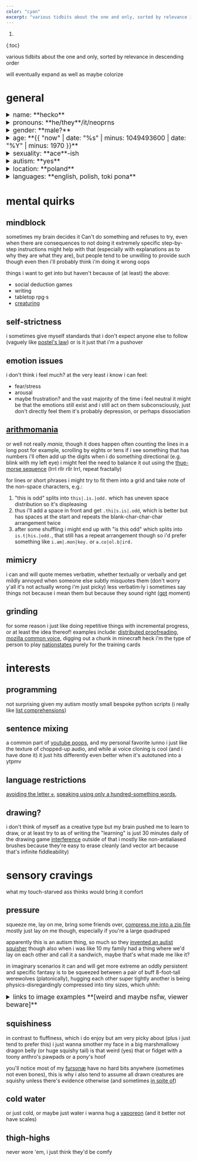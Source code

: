 ```yaml
---
color: "cyan"
excerpt: "various tidbits about the one and only, sorted by relevance in descending order"
---
```


1. 
{:toc}

various tidbits about the one and only, sorted by relevance in descending order

will eventually expand as well as maybe colorize

<style>
details summary {
	font-size: 125%;
}
</style>

# general

<details>
<summary markdown="span">name: **hecko**</summary>
if that's not available then **hecko_yes** or similar

used to be **Sobsz**, and it's still the username for some of my accounts, but i'm changing it wherever possible because:
- it's a pain to pronounce even for my fellow poles
- lowercase good
- <small>it mayormaynot be derived from my legal name</small>
</details>

<details>
<summary markdown="span">pronouns: **he/they**/it/neoprns</summary>
i mostly don't care *but* i know she/her feels wrong
and i like messing with language, hence neopronouns (though fae/faer feels a bit like she/her and either way a bit too mystical for me)
</details>

<details>
<summary markdown="span">gender: **male?**</summary>
definitely not female, but other than that i'm not sure how much i care about my maleness<br>
i like calling myself "boy" sometimes, e.g. "guess i'm your delivery boy"<br>
i sometimes say "male/none, whichever you think is less unusual", based on an unfounded theory of mine that: many people who call themselves cis (including me) actually don't have much of a gender (or don't care much about it), so while just calling myself "genderless" would be more accurate it'd also cause me to be perceived by many as more unusual than i really am
</details>

<details>
<summary markdown="span">age: **{{ "now" | date: "%s" | minus: 1049493600 | date: "%Y" | minus: 1970 }}**</summary>
born april 5, 2003
</details>

<details>
<summary markdown="span">sexuality: **ace**-ish</summary>
more specifically [aegosexual](https://www.lgbtqia.wiki/wiki/Aegosexual), meaning i enjoy the idea of sexytimes but actually *doing* it is a no thanks

romanticity-wise i'm not sure but am taken (brionna 💜)
</details>

<details>
<summary markdown="span">autism: **yes**</summary>
technically diagnosed as asperger's but	[yikes](https://www.scientificamerican.com/article/the-truth-about-hans-aspergers-nazi-collusion/)

see the [mental quirks](#mental-quirks) section
</details>

<details>
<summary markdown="span">location: **poland**</summary>
and yet i managed to end up worse at polish than at english :)
</details>

<details>
<summary markdown="span">languages: **english, polish, toki pona**</summary>
i call myself 2.5-lingual because [toki pona is a game a little above pig latin](https://www.youtube.com/watch?v=5zCbq2sFCgY&t=131s)

vaguely tried learning german, russian, esperanto, and spanish; gave up each time, guess my brain doesn't like language learning
</details>

# mental quirks

## mindblock

sometimes my brain decides it Can't do something and refuses to try, even when there are consequences to not doing it
extremely specific step-by-step instructions might help with that (especially with explanations as to why they are what they are), but people tend to be unwilling to provide such
though even then i'll probably think i'm doing it wrong oops

things i want to get into but haven't because of (at least) the above:
- social deduction games
- writing
- tabletop rpg·s
- [creaturing](https://cohost.org/hecko/post/2089141-notes-on-quest-for)

## self-strictness

i sometimes give myself standards that i don't expect anyone else to follow (vaguely like [postel's law](https://en.wikipedia.org/wiki/Robustness_principle))
or is it just that i'm a pushover

## emotion issues

i don't think i feel much? at the very least i know i can feel:
- fear/stress
- arousal
- maybe frustration?
and the vast majority of the time i feel neutral
it might be that the emotions still exist and i still act on them subconsciously, just don't directly feel them
it's probably depression, or perhaps dissociation

## [arithmomania](https://en.wikipedia.org/wiki/Arithmomania)

or well not really *mania*, though it does happen often
counting the lines in a long post for example, scrolling by eights or tens
if i see something that has numbers i'll often add up the digits
when i do something directional (e.g. blink with my left eye) i might feel the need to balance it out using the [thue-morse sequence](https://en.wikipedia.org/wiki/Thue%E2%80%93Morse_sequence) (lrrl rllr rllr lrrl, repeat fractally)

for lines or short phrases i might try to fit them into a grid and take note of the non-space characters, e.g.:
1.	"this is odd" splits into `this|.is.|odd.` which has uneven space distribution so it's displeasing
2.	thus i'll add a space in front and get `.thi|s.is|.odd`, which is better but has spaces at the start and repeats the blank-char-char-char arrangement twice
3.	after some shuffling i might end up with "is this odd" which splits into `is.t|his.|odd.`, that still has a repeat arrangement though so i'd prefer something like `i.am|.mon|key.` or `a.co|ol.b|ird.`

## mimicry

i can and will quote memes verbatim, whether textually or verbally
and get mildly annoyed when someone else subtly misquotes them (don't worry y'all it's not actually wrong i'm just picky)
less verbatim·ly i sometimes say things not because i mean them but because they sound right ([gpt](https://en.wikipedia.org/wiki/Generative_pre-trained_transformer) moment)

## grinding

for some reason i just like doing repetitive things with incremental progress, or at least the idea thereof!
examples include: [distributed proofreading](https://www.pgdp.net/), [mozilla common voice](https://commonvoice.mozilla.org/), digging out a chunk in minecraft
heck i'm the type of person to play [nationstates](https://www.nationstates.net/) purely for the training cards

# interests

## programming

not surprising given my autism
mostly small bespoke python scripts (i really like [list comprehensions](https://en.wikipedia.org/wiki/List_comprehension))

## sentence mixing

a common part of [youtube poops](https://en.wikipedia.org/wiki/YouTube_poop), and my personal favorite
iunno i just like the texture of chopped-up audio, and while ai voice cloning is cool (and i have done it) it just hits differently
even better when it's autotuned into a ytpmv

## language restrictions

[avoiding the letter `e`](https://reddit.com/r/AVoid5), [speaking using only a hundred-something words](https://en.wikipedia.org/wiki/Toki_Pona), 

## drawing?

i don't think of myself as a creative type but my brain pushed me to learn to draw, or at least try to
as of writing the "learning" is just 30 minutes daily of the drawing game [interference](https://www.playinterference.com/)
outside of that i mostly like non-antialiased brushes because they're easy to erase cleanly (and vector art because that's infinite fiddleability)

# sensory cravings

what my touch-starved ass thinks would bring it comfort

## pressure

squeeze me, lay on me, bring some friends over, [compress me into a zip file](https://twitter.com/mgracereyn/status/1506816355416227842)
mostly just lay on me though, especially if you're a large quadruped

apparently this is an autism thing, so much so they [invented an autist squisher](https://en.wikipedia.org/wiki/Hug_machine)
though also when i was like 10 my family had a thing where we'd lay on each other and call it a sandwich, maybe that's what made me like it?

in imaginary scenarios it can and will get more extreme
an oddly persistent and specific fantasy is to be squeezed between a pair of buff 8-foot-tall werewolves (platonically), hugging each other super tightly
another is being physics-disregardingly compressed into tiny sizes, which uhhh:
<details>
<summary markdown="span">links to image examples **[weird and maybe nsfw, viewer beware]**</summary>
- [cube](https://www.furaffinity.net/view/50770781/)
- [house](https://www.furaffinity.net/view/47408337/)
- [plush suit](https://www.furaffinity.net/view/52096734/)
	- somewhat relatedly, [hammerspace](https://www.furaffinity.net/view/31941477/) (requires furaffinity account)
</details>

## squishiness

in contrast to fluffiness, which i do enjoy but am very picky about (plus i just tend to prefer this)
i just wanna smother my face in a big marshmallowy dragon belly (or huge squishy tail) is that weird (yes)
that or fidget with a toony anthro's pawpads or a pony's hoof

you'll notice most of my [fursonæ](/fursonae/) have no hard bits anywhere (sometimes not even bones), this is why
i also tend to assume all drawn creatures are squishy unless there's evidence otherwise (and sometimes [in spite of](https://scifi.stackexchange.com/questions/122744/do-my-little-pony-friendship-is-magic-ponies-have-coats))

## cold water

or just cold, or maybe just water
i wanna hug a [vaporeon](https://bulbapedia.bulbagarden.net/wiki/Vaporeon) (and it better not have scales)

## thigh-highs

never wore 'em, i just think they'd be comfy
